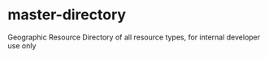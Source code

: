 # master-directory
 Geographic Resource Directory of all resource types, for internal developer use only
